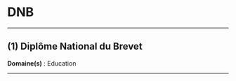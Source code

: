 # DNB

----------------------------------------

## (1) Diplôme National du Brevet

**Domaine(s)** : Education

----------------------------------------